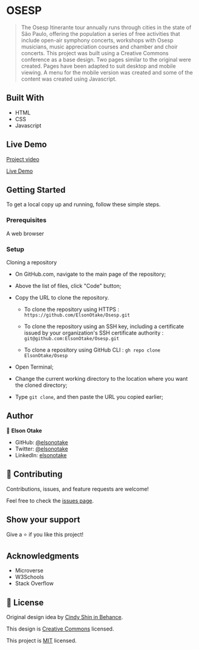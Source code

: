 # OSESP

> The Osesp Itinerante tour annually runs through cities in the state of São Paulo, offering the population a series of free activities that include open-air symphony concerts, workshops with Osesp musicians, music appreciation courses and chamber and choir concerts.
> This project was built using a Creative Commons conference as a base design. Two pages similar to the original were created. Pages have been adapted to suit desktop and mobile viewing. A menu for the mobile version was created and some of the content was created using Javascript.


## Built With

- HTML
- CSS
- Javascript


## Live Demo

[Project video](https://www.loom.com/share/ac982d4c6d50418891805855f75e11f0)

[Live Demo](https://elsonotake.github.io/Osesp/)


## Getting Started

To get a local copy up and running, follow these simple steps.

### Prerequisites

A web browser

### Setup

Cloning a repository

- On GitHub.com, navigate to the main page of the repository;

- Above the list of files, click "Code" button;

- Copy the URL to clone the repository. 

  - To clone the repository using HTTPS : `https://github.com/ElsonOtake/Osesp.git`

  - To clone the repository using an SSH key, including a certificate issued by your organization's SSH certificate authority : `git@github.com:ElsonOtake/Osesp.git`

  - To clone a repository using GitHub CLI : `gh repo clone ElsonOtake/Osesp`

- Open Terminal;

- Change the current working directory to the location where you want the cloned directory;

- Type `git clone`, and then paste the URL you copied earlier;


## Author

👤 **Elson Otake**

- GitHub: [@elsonotake](https://github.com/elsonotake)
- Twitter: [@elsonotake](https://twitter.com/elsonotake)
- LinkedIn: [elsonotake](https://linkedin.com/in/elsonotake)


## 🤝 Contributing

Contributions, issues, and feature requests are welcome!

Feel free to check the [issues page](https://github.com/ElsonOtake/Osesp/issues).


## Show your support

Give a ⭐️ if you like this project!


## Acknowledgments

- Microverse
- W3Schools
- Stack Overflow


## 📝 License

Original design idea by [Cindy Shin in Behance](https://www.behance.net/adagio07).

This design is [Creative Commons](https://creativecommons.org/licenses/by-nc/4.0/) licensed.

This project is [MIT](https://github.com/ElsonOtake/) licensed.
